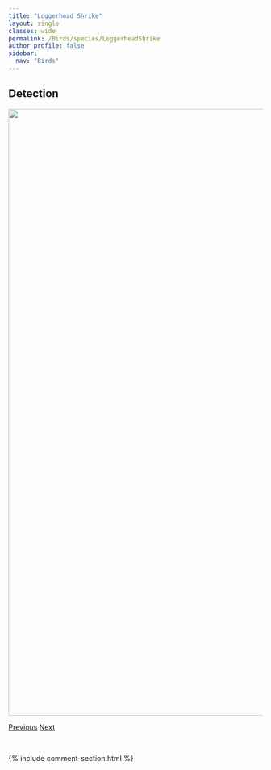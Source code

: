 ```yaml
---
title: "Loggerhead Shrike"
layout: single
classes: wide
permalink: /Birds/species/LoggerheadShrike
author_profile: false
sidebar:
  nav: "Birds"
---
```


<h2>Detection</h2>

<a href="https://drive.google.com/uc?export=view&id=17CmYCkdMAiRPRFjaxbWNzpp3A1QWD70b">
<img src="https://drive.google.com/uc?export=view&id=17CmYCkdMAiRPRFjaxbWNzpp3A1QWD70b" height = "1200" width = "800">
</a>


<a href="/DevelopmentWebsite/Birds/species/LincolnsSparrow" class="pagination--pager" title="Melospiza lincolnii">Previous</a> <a href="/DevelopmentWebsite/Birds/species/MarbledGodwit" class="pagination--pager" title="Limosa fedoa">Next</a>

<p>&nbsp;</p>

{% include comment-section.html %}
